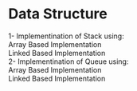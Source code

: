 # Data Structure
1- Implementination of Stack using:  
				Array Based Implementation  
				Linked Based Implementation  
2- Implementination of Queue using:  
				Array Based Implementation  
				Linked Based Implementation  
